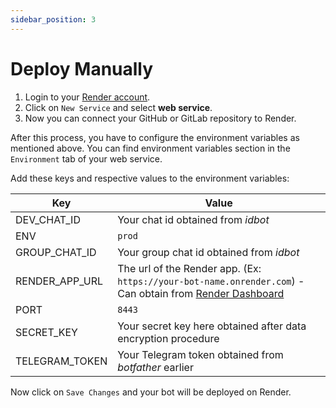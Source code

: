 ```yaml
---
sidebar_position: 3
---
```


# Deploy Manually

1. Login to your [Render account](https://dashboard.render.com/).
2. Click on `New Service` and select **web service**.
3. Now you can connect your GitHub or GitLab repository to Render.

After this process, you have to configure the environment variables as mentioned above. You can find environment variables section in the `Environment` tab of your web service.

Add these keys and respective values to the environment variables:

| Key            | Value                                                                                                                                                                    |
| -------------- | ------------------------------------------------------------------------------------------------------------------------------------------------------------------------ |
| DEV_CHAT_ID    | Your chat id obtained from _idbot_                                                                                                                                       |
| ENV            | `prod`                                                                                                                                                                   |
| GROUP_CHAT_ID  | Your group chat id obtained from _idbot_                                                                                                                                 |
| RENDER_APP_URL | The url of the Render app. (Ex: `https://your-bot-name.onrender.com`) - Can obtain from [Render Dashboard](https://dashboard.render.com/) |
| PORT           | `8443`                                                                                                                                                                   |
| SECRET_KEY     | Your secret key here obtained after data encryption procedure                                                                                                            |
| TELEGRAM_TOKEN | Your Telegram token obtained from _botfather_ earlier                                                                                                                 

  Now click on `Save Changes` and your bot will be deployed on Render.  